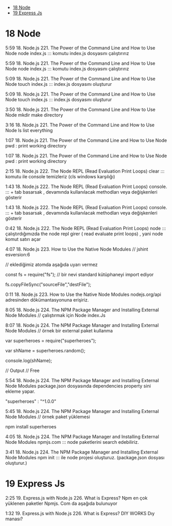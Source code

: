 
- [18 Node](#18-node)
- [19 Express Js](#19-express-js)



# 18 Node

5:59
18. Node.js
221. The Power of the Command Line and How to Use Node
node index.js ::: komutu index.js dosyasını çalıştırırız

5:59
18. Node.js
221. The Power of the Command Line and How to Use Node
node index.js ::: komutu index.js dosyasını çalıştırırız

5:09
18. Node.js
221. The Power of the Command Line and How to Use Node
touch index.js  ::: index.js dosyasını oluşturur

5:09
18. Node.js
221. The Power of the Command Line and How to Use Node
touch index.js  ::: index.js dosyasını oluşturur

3:50
18. Node.js
221. The Power of the Command Line and How to Use Node
mkdir make directory

3:16
18. Node.js
221. The Power of the Command Line and How to Use Node
ls list everything

1:07
18. Node.js
221. The Power of the Command Line and How to Use Node
pwd : print working directory

1:07
18. Node.js
221. The Power of the Command Line and How to Use Node
pwd : print working directory

2:15
18. Node.js
222. The Node REPL (Read Evaluation Print Loops)
clear ::: komutu ile console temizleriz (cls windows karşılığı)

1:43
18. Node.js
222. The Node REPL (Read Evaluation Print Loops)
console. ::: + tab basarsak , devamında kullanılacak methodları veya değişkenleri gösterir

1:43
18. Node.js
222. The Node REPL (Read Evaluation Print Loops)
console. ::: + tab basarsak , devamında kullanılacak methodları veya değişkenleri gösterir

0:42
18. Node.js
222. The Node REPL (Read Evaluation Print Loops)
node ::: çalıştırdığımızda the node repl girer ( read evaluate print loops) , yani node komut satırı açar

4:07
18. Node.js
223. How to Use the Native Node Modules
// jshint esversion:6

// eklediğimiz atomda aşağıda uyarı vermez

const fs = require("fs");     // bir nevi standard kütüphaneyi import ediyor

fs.copyFileSync("sourceFile","destFile");

0:11
18. Node.js
223. How to Use the Native Node Modules
nodejs.org/api adresinden dökümantasyonuna erişiriz.

8:05
18. Node.js
224. The NPM Package Manager and Installing External Node Modules
// çalıştırmak için Node index.Js

8:07
18. Node.js
224. The NPM Package Manager and Installing External Node Modules
// örnek bir external paket kullanma

var superheroes = require("superheroes");

var shName = superheroes.random();

console.log(shName);

// Output
// Free

5:54
18. Node.js
224. The NPM Package Manager and Installing External Node Modules
package.json dosyasında dependencies property sini ekleme yapar.

"superheroes" : "^1.0.0"

5:45
18. Node.js
224. The NPM Package Manager and Installing External Node Modules
// örnek paket yüklemesi

npm install superheroes

4:05
18. Node.js
224. The NPM Package Manager and Installing External Node Modules
npmjs.com ::: node paketlerini search edebiliriz.

3:41
18. Node.js
224. The NPM Package Manager and Installing External Node Modules
npm init ::: ile node projesi oluşturuz. (package.json dosyası oluşturur.)

# 19 Express Js

2:25
19. Express.js with Node.js
226. What is Express?
Npm en çok yüklenen paketler Npmjs. Com da aşağıda bulunuyor

1:32
19. Express.js with Node.js
226. What is Express?
DIY WORKS Dıy manası?
